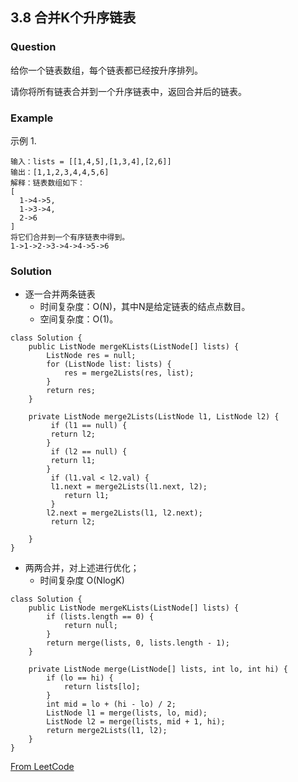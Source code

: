 ## 3.8 合并K个升序链表

### Question
给你一个链表数组，每个链表都已经按升序排列。

请你将所有链表合并到一个升序链表中，返回合并后的链表。

### Example
示例 1.

```
输入：lists = [[1,4,5],[1,3,4],[2,6]]
输出：[1,1,2,3,4,4,5,6]
解释：链表数组如下：
[
  1->4->5,
  1->3->4,
  2->6
]
将它们合并到一个有序链表中得到。
1->1->2->3->4->4->5->6
```

### Solution 

- 逐一合并两条链表
	- 时间复杂度：O(N)，其中N是给定链表的结点点数目。
	- 空间复杂度：O(1)。

```
class Solution {
    public ListNode mergeKLists(ListNode[] lists) {
        ListNode res = null;
        for (ListNode list: lists) {
            res = merge2Lists(res, list);
        }
        return res;
    }

	private ListNode merge2Lists(ListNode l1, ListNode l2) {
   		 if (l1 == null) {
       	 return l2;
	    }
   		 if (l2 == null) {
       	 return l1;
	    }
   		 if (l1.val < l2.val) {
       	 l1.next = merge2Lists(l1.next, l2);
	        return l1;
   		 }
	    l2.next = merge2Lists(l1, l2.next);
   		 return l2;
   		 
   	}
}

```

- 两两合并，对上述进行优化；
	- 时间复杂度 O(NlogK)

```
class Solution {
    public ListNode mergeKLists(ListNode[] lists) {
        if (lists.length == 0) {
            return null;
        }
        return merge(lists, 0, lists.length - 1);
    }

    private ListNode merge(ListNode[] lists, int lo, int hi) {
        if (lo == hi) {
            return lists[lo];
        }
        int mid = lo + (hi - lo) / 2;
        ListNode l1 = merge(lists, lo, mid);
        ListNode l2 = merge(lists, mid + 1, hi);
        return merge2Lists(l1, l2);
    }
}
```


[From LeetCode](https://leetcode-cn.com/problems/middle-of-the-linked-list/)


